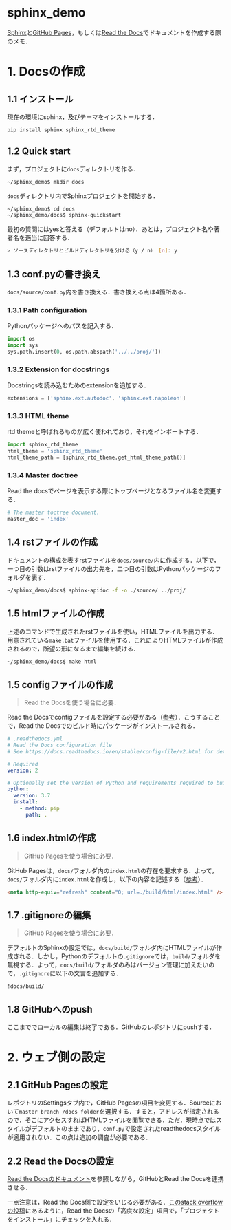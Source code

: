 
# sphinx_demo

[Sphinx](http://www.sphinx-doc.org/ja/master/)と[GitHub Pages](https://pages.github.com/)，もしくは[Read the Docs](https://readthedocs.org/)でドキュメントを作成する際のメモ．

# 1. Docsの作成

## 1.1 インストール

現在の環境にsphinx，及びテーマをインストールする．

```bash
pip install sphinx sphinx_rtd_theme
```

## 1.2 Quick start

まず，プロジェクトに`docs`ディレクトリを作る．

```bash
~/sphinx_demo$ mkdir docs
```

`docs`ディレクトリ内でSphinxプロジェクトを開始する．

```bash
~/sphinx_demo$ cd docs
~/sphinx_demo/docs$ sphinx-quickstart
```

最初の質問にはyesと答える（デフォルトはno）．あとは，プロジェクト名や著者名を適当に回答する．

```bash
> ソースディレクトリとビルドディレクトリを分ける（y / n） [n]: y
```

## 1.3 conf.pyの書き換え

`docs/source/conf.py`内を書き換える．書き換える点は4箇所ある．

### 1.3.1 Path configuration

Pythonパッケージへのパスを記入する．

```python
import os
import sys
sys.path.insert(0, os.path.abspath('../../proj/'))
```

### 1.3.2 Extension for docstrings

Docstringsを読み込むためのextensionを追加する．

```python
extensions = ['sphinx.ext.autodoc', 'sphinx.ext.napoleon']
```

### 1.3.3 HTML theme

rtd themeと呼ばれるものが広く使われており，それをインポートする．

```python
import sphinx_rtd_theme
html_theme = 'sphinx_rtd_theme'
html_theme_path = [sphinx_rtd_theme.get_html_theme_path()]
```

### 1.3.4 Master doctree

Read the docsでページを表示する際にトップページとなるファイル名を変更する．

```python
# The master toctree document.
master_doc = 'index'
```

## 1.4 rstファイルの作成

ドキュメントの構成を表すrstファイルを`docs/source/`内に作成する．以下で，一つ目の引数はrstファイルの出力先を，二つ目の引数はPythonパッケージのフォルダを表す．

```bash
~/sphinx_demo/docs$ sphinx-apidoc -f -o ./source/ ../proj/
```

## 1.5 htmlファイルの作成

上述のコマンドで生成されたrstファイルを使い，HTMLファイルを出力する．用意されている`make.bat`ファイルを使用する．これによりHTMLファイルが作成されるので，所望の形になるまで編集を続ける．

```bash
~/sphinx_demo/docs$ make html
```

## 1.5 configファイルの作成

> Read the Docsを使う場合に必要．

Read the Docsでconfigファイルを設定する必要がある（[参考](https://docs.readthedocs.io/en/stable/config-file/v2.html)）．こうすることで，Read the Docsでのビルド時にパッケージがインストールされる．

```yml
# .readthedocs.yml
# Read the Docs configuration file
# See https://docs.readthedocs.io/en/stable/config-file/v2.html for details

# Required
version: 2

# Optionally set the version of Python and requirements required to build your docs
python:
  version: 3.7
  install:
    - method: pip
      path: .
```

## 1.6 index.htmlの作成

> GitHub Pagesを使う場合に必要．

GitHub Pagesは，`docs/`フォルダ内の`index.html`の存在を要求する．よって，`docs/`フォルダ内に`index.html`を作成し，以下の内容を記述する（[参考](https://github.com/sphinx-doc/sphinx/issues/3382#issuecomment-409068915)）．

```html
<meta http-equiv="refresh" content="0; url=./build/html/index.html" />
```

## 1.7 .gitignoreの編集

> GitHub Pagesを使う場合に必要．

デフォルトのSphinxの設定では，`docs/build/`フォルダ内にHTMLファイルが作成される．しかし，Pythonのデフォルトの`.gitignore`では，`build/`フォルダを無視する．よって，`docs/build/`フォルダのみはバージョン管理に加えたいので，`.gitignore`に以下の文言を追加する．

```.gitignore
!docs/build/
```

## 1.8 GitHubへのpush

ここまででローカルの編集は終了である．GitHubのレポジトリにpushする．

# 2. ウェブ側の設定

## 2.1 GitHub Pagesの設定

レポジトリのSettingsタブ内で，GitHub Pagesの項目を変更する．Sourceにおいて`master branch /docs folder`を選択する．すると，アドレスが指定されるので，そこにアクセスすればHTMLファイルを閲覧できる．ただ，現時点ではスタイルがデフォルトのままであり，`conf.py`で設定されたreadthedocsスタイルが適用されない．この点は追加の調査が必要である．

## 2.2 Read the Docsの設定

[Read the Docsのドキュメント](https://docs.readthedocs.io/en/stable/intro/import-guide.html)を参照しながら，GitHubとRead the Docsを連携させる．

一点注意は，Read the Docs側で設定をいじる必要がある．[このstack overflowの投稿](https://ja.stackoverflow.com/questions/55698/)にあるように，Read the Docsの「高度な設定」項目で，「プロジェクトをインストール」にチェックを入れる．
